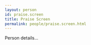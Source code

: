 ```yaml
---
layout: person
id: praise.screen
title: Praise Screen
permalink: people/praise.screen.html
---
```


Person details...
